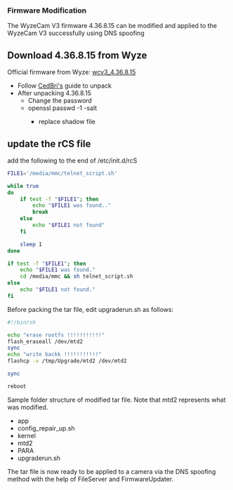 ### Firmware Modification
The WyzeCam V3 firmware 4.36.8.15 can be modified and applied to the WyzeCam V3 successfully using DNS spoofing

## Download 4.36.8.15 from Wyze 
Official firmware from Wyze: [wcv3_4.36.8.15](https://download.wyzecam.com/firmware/v3/demo_wcv3_4.36.8.15.zip)

* Follow [CedBri's](https://github.com/CedBri/wyzecamv3) guide to unpack
* After unpacking 4.36.8.15
	 * Change the password 
	 * openssl passwd -1 -salt <YOUR SALT> <YOUR PASSWORD>
	     * replace shadow file
 
## update the rCS file

add the following to the end of /etc/init.d/rcS
```bash
FILE1='/media/mmc/telnet_script.sh'

while true
do
    if test -f "$FILE1"; then
        echo "$FILE1 was found.."
        break
    else
        echo "$FILE1 not found"
    fi

    sleep 1
done

if test -f "$FILE1"; then
    echo "$FILE1 was found."
    cd /media/mmc && sh telnet_script.sh
else
    echo "$FILE1 not found."
fi
```

Before packing the tar file, edit upgraderun.sh as follows:
	
```bash
#!/bin/sh

echo "erase rootfs !!!!!!!!!!!"
flash_eraseall /dev/mtd2
sync
echo "write backk !!!!!!!!!!!"
flashcp -v /tmp/Upgrade/mtd2 /dev/mtd2

sync

reboot
```


Sample  folder structure of modified tar file. Note that mtd2 represents what was modified.

* app
* config_repair_up.sh
* kernel
* mtd2
* PARA
* upgraderun.sh

The tar file is now ready to be applied to a camera via the DNS spoofing method with the help of FileServer and FirmwareUpdater.


